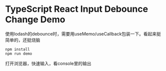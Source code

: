 TypeScript React Input Debounce Change Demo
===========================================

使用lodash的debounce时，需要用useMemo/useCallback包装一下。看起来挺简单的，还挺烧脑

```
npm install
npm run demo
```

打开浏览器，快速输入，看console里的输出
